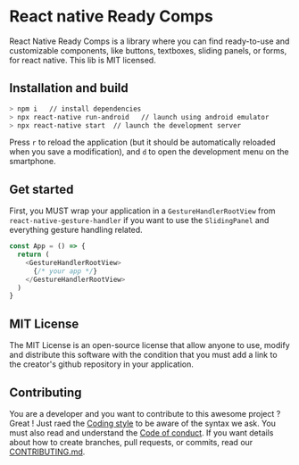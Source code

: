 # React native Ready Comps

React Native Ready Comps is a library where you can find ready-to-use and customizable components, like buttons, textboxes, sliding panels, or forms, for react native. This lib is MIT licensed.

## Installation and build

```bash
> npm i   // install dependencies
> npx react-native run-android   // launch using android emulator
> npx react-native start  // launch the development server
```

Press `r` to reload the application (but it should be automatically reloaded when you save a modification), and `d` to open the development menu on the smartphone.

## Get started

First, you MUST wrap your application in a `GestureHandlerRootView` from `react-native-gesture-handler` if you want to use the `SlidingPanel` and everything gesture handling related.
```javascript
const App = () => {
  return (
    <GestureHandlerRootView>
      {/* your app */}
    </GestureHandlerRootView>
  )
}
```

## MIT License

The MIT License is an open-source license that allow anyone to use, modify and distribute this software with the condition that you must add a link to the creator's github repository in your application.

## Contributing

You are a developer and you want to contribute to this awesome project ? Great ! Just raed the [Coding style](https://github.com/EvanKoe/react-native-ready-comps/blob/dev/doc/coding-style.md) to be aware of the syntax we ask. You must also read and understand the [Code of conduct](https://github.com/EvanKoe/react-native-ready-comps/blob/dev/doc/code-of-conduct.md). If you want details about how to create branches, pull requests, or commits, read our [CONTRIBUTING.md](https://github.com/EvanKoe/react-native-ready-comps/blob/dev/doc/CONTRIBUTING.md).
